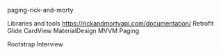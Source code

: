 paging-rick-and-morty

Libraries and tools
https://rickandmortyapi.com/documentation/
Retrofit
Glide
CardView
MaterialDesign
MVVM
Paging

Rootstrap Interview
